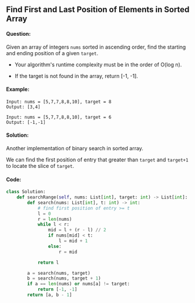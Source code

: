 ## Find First and Last Position of Elements in Sorted Array



#### Question:

Given an array of integers `nums` sorted in ascending order, find the starting and ending position of a given `target`.

- Your algorithm's runtime complexity must be in the order of O(log n).

- If the target is not found in the array, return [-1, -1].



#### Example:

```pseudocode
Input: nums = [5,7,7,8,8,10], target = 8
Output: [3,4]
```

```pseudocode
Input: nums = [5,7,7,8,8,10], target = 6
Output: [-1,-1]
```



#### Solution:

Another implementation of binary search in sorted array.

We can find the first position of entry that greater than `target` and `target+1` to locate the slice of `target`.



#### Code:

```python
class Solution:
    def searchRange(self, nums: List[int], target: int) -> List[int]:
        def search(nums: List[int], t: int) -> int:
            # find first position of entry >= t
            l = 0
            r = len(nums)
            while l < r:
                mid = l + (r - l) // 2
                if nums[mid] < t:
                    l = mid + 1
                else:
                    r = mid

            return l

        a = search(nums, target)
        b = search(nums, target + 1) 
        if a == len(nums) or nums[a] != target:
            return [-1, -1]
        return [a, b - 1]
```

